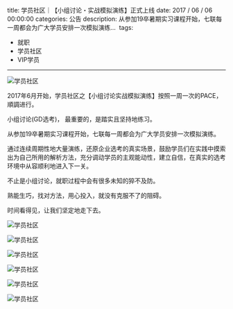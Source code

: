 title: 学员社区｜【小组讨论・实战模拟演练】正式上线
date: 2017 / 06 / 06 00:00:00
categories: 公告
description: 从参加19卒暑期实习课程开始，七联每一周都会为广大学员安排一次模拟演练... ‎‎‎
tags:
- 就职
- 学员社区
- VIP学员

---

![学员社区](http://wx2.sinaimg.cn/mw690/a9a40e85gy1fhf0m9x7lwj21hc0u017q.jpg)

2017年6月开始，学员社区之【小组讨论实战模拟演练】按照一周一次的PACE，順調进行。

小组讨论(GD选考)， 最重要的，是踏实且坚持地练习。

从参加19卒暑期实习课程开始，七联每一周都会为广大学员安排一次模拟演练。

通过连续周期性地大量演练，还原企业选考的真实场景，鼓励学员们在实践中摸索出为自己所用的解析方法，充分调动学员的主观能动性，建立自信，在真实的选考环境中从容顺利地进入下一关。

不止是小组讨论，就职过程中会有很多未知的猝不及防。

熟能生巧，找对方法，用心投入，就没有克服不了的阻碍。

时间看得见，让我们坚定地走下去。

![学员社区](http://wx2.sinaimg.cn/mw690/a9a40e85gy1fhf0hqzc71j23402c0x6r.jpg)

![学员社区](http://wx2.sinaimg.cn/mw690/a9a40e85gy1fhf0hp7ggfj23402c0qv7.jpg)

![学员社区](http://wx1.sinaimg.cn/mw690/a9a40e85gy1fhf0hn76nxj23402c0x6p.jpg)

![学员社区](http://wx4.sinaimg.cn/mw690/a9a40e85gy1fhf0hlmt2rj23402c0u0x.jpg)

![学员社区](http://wx3.sinaimg.cn/mw690/a9a40e85gy1fhf0hjx8x3j23402c04qs.jpg)

![学员社区](http://wx1.sinaimg.cn/mw690/a9a40e85gy1fhf0hi09gvj23402c0u0x.jpg)
